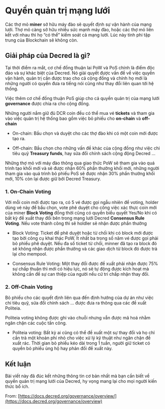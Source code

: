 # Quyền quản trị mạng lưới

Các thợ mỏ **miner** sở hữu máy đào sẽ quyết định sự vận hành của mạng lưới. Thợ mỏ càng sở hữu nhiều sức mạnh máy đào, hoặc các thợ mỏ liên kết với nhau thì họ “có thể" kiểm soát cả mạng lưới. Lúc này tính phi tập trung của Blockchain sẽ không còn.

## Giải pháp của Decred là gì?

Tại thời điểm ra mắt, cơ chế đồng thuận lai PoW và PoS chính là điểm độc đáo và sự khác biệt của Decred. Nó giải quyết được vấn đề về việc quyền vận hành, quản trị cần được trao cho cả cộng đồng và chính họ mới là những người có quyền đưa ra tiếng nói cũng như thay đổi liên quan tới hệ thống.

Việc thêm cơ chế đồng thuận PoS giúp cho cả quyền quản trị của mạng lưới **governance** được chia ra cho cộng đồng.

Những người nắm giữ đủ DCR coin đều có thể mua vé **tickets** và tham gia vào việc quản trị hệ thống bao gồm việc bỏ phiếu cho **on-chain** và **off-chain**

- On-chain: Bầu chọn và duyệt cho các thợ đào khi có một coin mới được tạo ra.

- Off-chain: Bầu chọn cho những vấn đề khác của cộng đồng như việc chi tiêu quỹ **Treasury funds**, hay sửa đổi chính sách cộng động Decred ...

Những thợ mỏ với máy đào thông qua giao thức PoW sẽ tham gia vào quá trình tạo khối mới và sẽ được nhận 60% phần thưởng khối mới, những người tham gia vào quá trình bỏ phiếu PoS sẽ được nhận 30% phần thưởng khối mới, 10% còn lại được giữ bởi Decred Treasury.

### 1. On-Chain Voting

Với mỗi coin mới được tạo ra, có 5 vé được gọi ngẫu nhiên để voting, holder dùng vé này để bầu chọn, vote phê duyệt cho công việc xác thực coin mới của miner **Block Voting** đồng thời cũng có quyền biểu quyết Yes/No khi có bất kỳ đề xuất thay đổi bên trong mạng lưới Decred **Consensus Rule Voting**. Nếu vote thành công thì sẽ holdler sẽ nhận được phần thưởng

- Block Voting: Ticket để phê duyệt hoặc từ chối khi có block mới được tạo bởi công cụ khai thác PoW. Ít nhất ba trong số năm vé được gọi phải bỏ phiếu phê duyệt. Nếu đa số ticket từ chối, minner đã tạo ra block đó sẽ không nhận được phần thưởng và các giao dịch từ block đó được trả lại cho mempool.

- Consensus Rule Voting: Một thay đổi được đề xuất phải nhận được 75% sự chấp thuận thì mới có hiệu lực, nó sẽ tự động được kích hoạt mà không cần đế sự can thiệp của người nếu cử tri chấp nhận thay đổi.

### 2. Off-Chain Voting

Bỏ phiếu cho các quyết định liên qua đến định hướng của dự án như việc chi tiêu quỹ, sửa đổi chính sách ... được đưa ra thông qua các đề xuất Politeia.

Politeia voting không được ghi vào chuỗi nhưng vẫn được mã hoá nhằm ngăn chặn các cuộc tấn công.

- Politeia voting: Bất kỳ ai cũng có thể đề xuất một sự thay đổi và họ chỉ cần trả một khoản phí nhỏ cho việc xử lý kỹ thuật như ngăn chặn đề xuất rác. Thời gian bỏ phiếu kéo dài trong 1 tuần, người giữ ticket có quyền bỏ phiếu ủng hộ hay phản đối đề xuất này.

## Kết luận

Bài viết này đã đúc kết những thông tin cơ bản nhất mà bạn cần biết về quyền quản trị mạng lưới của Decred, hy vọng mang lại cho mọi người kiến thức bổ ích.

From: [https://docs.decred.org/governance/overview/](https://docs.decred.org/governance/overview)
